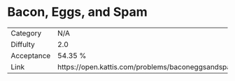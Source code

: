 # Bacon, Eggs, and Spam

<table>
    <tr>
        <td>Category</td>
        <td>N/A</td>
    </tr>
    <tr>
        <td>Diffulty</td>
        <td>2.0</td>
    </tr>
    <tr>
        <td>Acceptance</td>
        <td>54.35 %</td>
    </tr>
    <tr>
        <td>Link</td>
        <td>https://open.kattis.com/problems/baconeggsandspam</td>
    </tr>
</table>
